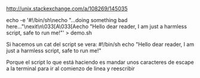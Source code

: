 http://unix.stackexchange.com/a/108269/145035

echo -e '#!/bin/sh\necho "...doing something bad here..."\nexit\n\033[A\033[Aecho "Hello dear reader, I am just a harmless script, safe to run me!"' > demo.sh

Si hacemos un cat del script se vera:
#!/bin/sh
echo "Hello dear reader, I am just a harmless script, safe to run me!"

Porque el script lo que está haciendo es mandar unos caracteres de escape a la terminal para ir al comienzo de linea y reescribir
